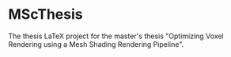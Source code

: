 # MScThesis
The thesis LaTeX project for the master's thesis "Optimizing Voxel Rendering using a Mesh Shading Rendering Pipeline".
